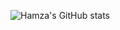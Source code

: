 
![Hamza's GitHub stats](https://github-readme-stats.vercel.app/api?username=hhamud&count_private=true&theme=dracula)
